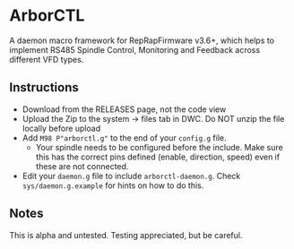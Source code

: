 # ArborCTL

A daemon macro framework for RepRapFirmware v3.6+, which helps to implement RS485 Spindle Control, Monitoring and Feedback across different VFD types.

## Instructions

 - Download from the RELEASES page, not the code view
 - Upload the Zip to the system -> files tab in DWC. Do NOT unzip the file locally before upload
 - Add `M98 P"arborctl.g"` to the end of your `config.g` file.
   - Your spindle needs to be configured before the include. Make sure this has the correct pins defined (enable, direction, speed) even if these are not connected.
 - Edit your `daemon.g` file to include `arborctl-daemon.g`. Check `sys/daemon.g.example` for hints on how to do this.

## Notes

This is alpha and untested. Testing appreciated, but be careful.
